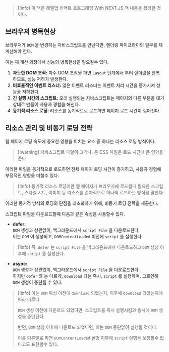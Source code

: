 >[!info] 이 책은 레벨업 리액트 프로그래밍 With NEXT.JS 책 내용을 정리한 것이다.
## 브라우저 병목현상

브라우저가 `DOM` 을 변경하는 자바스크립트를 만난다면, 렌더링 파이프라이의 일부를 재 계산해야 한다.

이는 재 계산 과정에서 성능의 병목현상을 일으킬수 있다.

1. **과도한 DOM 조작:** 자주 DOM 조작을 하면 `Layout` 단계에서 부터 렌더링을 반복 하므로, 성능 저하가 발생한다.
2. **비효율적인 이벤트 리스너:** 많은 이벤트 리스너는 이벤트 처리 시간을 증가시켜 성능을 저하한다.
3. **긴 실행 시간의 스크립트:** 오래 실행되는 자바스크립트는 페이지의 다른 부분을 대기 상태로 만들어 사용자 경험을 해친다.
4. **동기적 리소스 로딩:** 리소스를 동기적으로 로드하면 페이지 로드 시간이 길어진다.

## 리소스 관리 및 비동기 로딩 전략

웹 페이지 로딩 속도에 중요한 영향을 미치는 요소 중 하나는 리소스 로딩 방식이다.
>[!warning] 자바스크립트 파일이 크거나, 큰 CSS 파일은 로드 시간에 큰 영향을 준다

이러한 파일을 동기적으로 로드하면 전체 페이지 로딩 시간이 증가하고, 사용자 경험에 부정적인 영향을 미칠수 있다.

>[!info] 동기적 리소스 로딩이란 웹 페이지가 브라우저에 로드될때 필요한 스크립트, 스타일 시트, 이미지 등 리소스를 순차적으로 하나씩 로드하는 방식을 말한다.

이러한 동기적 방식의 로딩의 단점을 최소화하기 위해, 비동기 로딩 전략을 제공한다.

스크립트 파일을 다운로드할때 다음과 같은 속성을 사용할수 있다.

- **defer:** <br> `DOM` 생성과 상관없이, 백그라운드에서 `script File` 을 다운로드한다.<br>이는 `DOM` 이 생성되고, `DOMContentLoaded` 이전에 `script` 를 실행한다.
 >[!info] 즉, `defer` 는 `script File` 을 백그라운드에서 다운로드하고 `DOM` 생성 이후에 `script` 를 실행한다.

- **async:**  <br>`DOM` 생성과 상관없이, 백그라운드에서 `script File` 을 다운로드한다.<br>하지만 `defer` 와 는 다르게, `download` 되는 즉시, `script` 를 실행하며, 그로인해 `DOM` 생성이 중단될 수 있다.
>[!info] 이는 `DOM` 파싱 이전에 `download` 되었는지, 이후에 `download` 되었는지에 따라 다르다.
>
>`DOM` 생성 이전에 다운로드 되었다면, 스크립트를 즉시 실행시킴과 동시에 `DOM` 생성을 중단된다.
>
>반면, `DOM` 생성 이후에 다운로드 되었다면, 이는 `DOM` 중단없이 실행될 것이다.
>
>이를 다른말로 하면 `DOMContentLoaded` 실행 이후에 `script` 실행을 보장할수 없다고도 표현할수 있다.


